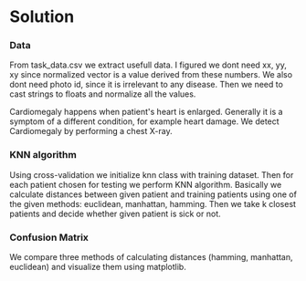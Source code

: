# Solution

### Data
From task_data.csv we extract usefull data. I figured we dont need xx, yy, xy since normalized vector is a value derived from these numbers. We also dont need photo id, since it is irrelevant to any disease. Then we need to cast strings to floats and normalize all the values.

Cardiomegaly happens when patient's heart is enlarged. Generally it is a symptom of a different condition, for example heart damage. We detect Cardiomegaly by performing a chest X-ray.
 
### KNN algorithm
Using cross-validation we initialize knn class with training dataset. Then for each patient chosen for testing we perform KNN algorithm. Basically we calculate distances between given patient and training patients using one of the given methods: euclidean, manhattan, hamming. Then we take k closest patients and decide whether given patient is sick or not.

### Confusion Matrix
We compare three methods of calculating distances (hamming, manhattan, euclidean) and visualize them using matplotlib.

